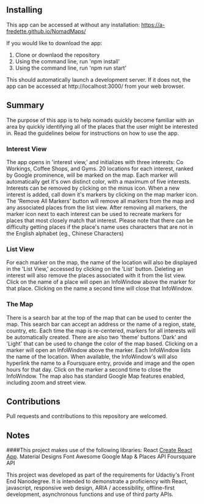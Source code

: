 
## Installing
This app can be accessed at without any installation: https://a-fredette.github.io/NomadMaps/

If you would like to download the app:
  1. Clone or downlaod the repository
  2. Using the command line, run 'npm install'
  3. Using the command line, run 'npm run start'

This should automatically launch a development server. If it does not, the app can be accessed at http://localhost:3000/ from your web browser.

## Summary
The purpose of this app is to help nomads quickly become familiar with an area by quickly identifying all of the places that the user might be interested in. Read the guidelines below for instructions on how to use the app.

### Interest View
The app opens in 'interest view,' and initializes with three interests: Co Workings, Coffee Shops, and Gyms. 20 locations for each interest, ranked by Google prominence, will be marked on the map. Each marker will automatically get it's own distinct color, with a maximum of five interests. Interests can be removed by clicking on the minus icon. When a new interest is added, call down it's markers by clicking on the map marker icon. The 'Remove All Markers' button will remove all markers from the map and any associated places from the list view. After removing all markers, the marker icon next to each interest can be used to recreate markers for places that most closely match that interest. Please note that there can be difficulty getting places if the place's name uses characters that are not in the English alphabet (eg., Chinese Characters)

### List View
For each marker on the map, the name of the location will also be displayed in the 'List View,' accessed by clicking on the 'List' button. Deleting an interest will also remove the places associated with it from the list view. Click on the name of a place will open an InfoWindow above the marker for that place. Clicking on the name a second time will close that InfoWindow.

### The Map
There is a search bar at the top of the map that can be used to center the map. This search bar can accept an address or the name of a region, state, country, etc. Each time the map is re-centered, markers for all interests will be automatically created. There are also two 'theme' buttons 'Dark' and 'Light' that can be used to change the color of the map based. Clicking on a marker will open an InfoWindow above the marker. Each InfoWindow lists the name of the location. When available, the InfoWindow's will also hyperlink the name to a Foursquare entry, provide and image and the open hours for that day. Click on the marker a second time to close the InfoWindow. The map also has standard Google Map features enabled, including zoom and street view.

## Contributions
Pull requests and contributions to this repository are welcomed.

## Notes
####This project makes use of the following libraries:
React [Create React App](https://github.com/facebookincubator/create-react-app).
Material Designs
Font Awesome
Google Map & Places API
Foursquare API


This project was developed as part of the requirements for Udactiy's Front End Nanodegree. It is intended to demonstrate a proficiency with React, javascript, responsive web design, ARIA / accessibility, offline-first development, asynchronous functions and use of third party APIs.
